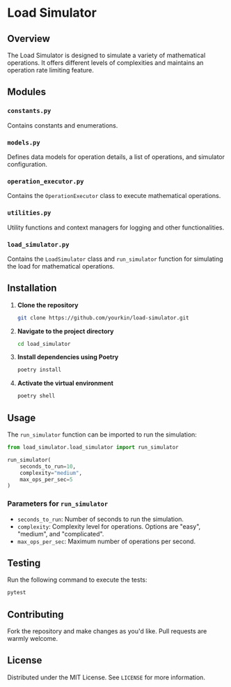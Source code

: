 # Load Simulator

## Overview

The Load Simulator is designed to simulate a variety of mathematical operations. It offers different levels of complexities and maintains an operation rate limiting feature. 

## Modules

### `constants.py`
Contains constants and enumerations.

### `models.py`
Defines data models for operation details, a list of operations, and simulator configuration.

### `operation_executor.py`
Contains the `OperationExecutor` class to execute mathematical operations.

### `utilities.py`
Utility functions and context managers for logging and other functionalities.

### `load_simulator.py`
Contains the `LoadSimulator` class and `run_simulator` function for simulating the load for mathematical operations.

## Installation

1. **Clone the repository**
    ```bash
    git clone https://github.com/yourkin/load-simulator.git
    ```

2. **Navigate to the project directory**
    ```bash
    cd load_simulator
    ```

3. **Install dependencies using Poetry**
    ```bash
    poetry install
    ```

4. **Activate the virtual environment**
    ```bash
    poetry shell
    ```

## Usage

The `run_simulator` function can be imported to run the simulation:

```python
from load_simulator.load_simulator import run_simulator

run_simulator(
    seconds_to_run=10, 
    complexity="medium", 
    max_ops_per_sec=5
)
```

### Parameters for `run_simulator`

- `seconds_to_run`: Number of seconds to run the simulation.
- `complexity`: Complexity level for operations. Options are "easy", "medium", and "complicated".
- `max_ops_per_sec`: Maximum number of operations per second.

## Testing

Run the following command to execute the tests:

```bash
pytest
```

## Contributing

Fork the repository and make changes as you'd like. Pull requests are warmly welcome.

## License

Distributed under the MIT License. See `LICENSE` for more information.